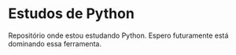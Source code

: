 # Estudos de Python
Repositório onde estou estudando Python.
Espero futuramente está dominando essa ferramenta.
